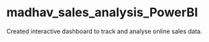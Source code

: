 # madhav_sales_analysis_PowerBI
Created interactive dashboard to track and analyse online sales data.
